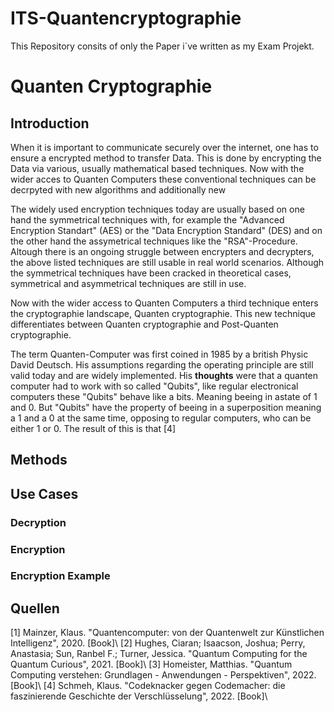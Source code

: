 # ITS-Quantencryptographie

This Repository consits of only the Paper i´ve written as my Exam Projekt.

# Quanten Cryptographie
## Introduction
When it is important to communicate securely over the internet, one has to ensure a encrypted method to transfer Data. This is done by encrypting the Data via various, usually mathematical based techniques. Now with the wider acces to Quanten Computers these conventional techniques can be decrpyted with new algorithms and additionally new 

The widely used encryption techniques today are usually based on one hand the symmetrical techniques with, for example the "Advanced Encryption Standart" (AES) or the "Data Encryption Standard" (DES) and on the other hand the assymetrical techniques like the "RSA"-Procedure. Altough there is an ongoing struggle between encrypters and decrypters, the above listed techniques are still usable in real world scenarios. Although the symmetrical techniques have been cracked in theoretical cases, symmetrical and asymmetrical techniques are still in use.

Now with the wider access to Quanten Computers a third technique enters the cryptographie landscape, Quanten cryptographie. This new technique differentiates between Quanten cryptographie and Post-Quanten cryptographie.

The term Quanten-Computer was first coined in 1985 by a british Physic David Deutsch. His assumptions regarding the operating principle are still valid today and are widely implemented. His **thoughts** were that a quanten computer had to work with so called "Qubits", like regular electronical computers these "Qubits" behave like a bits. Meaning beeing in astate of 1 and 0. But "Qubits" have the property of beeing in a superposition meaning a 1 and a 0 at the same time, opposing to regular computers, who can be either 1 or 0. The result of this is that  [4]

## Methods


## Use Cases
### Decryption


### Encryption


### Encryption Example


## Quellen
[1] Mainzer, Klaus. "Quantencomputer: von der Quantenwelt zur Künstlichen Intelligenz", 2020. [Book]\\
[2] Hughes, Ciaran; Isaacson, Joshua; Perry, Anastasia; Sun, Ranbel F.; Turner, Jessica. "Quantum Computing for the Quantum Curious", 2021. [Book]\\
[3] Homeister, Matthias. "Quantum Computing verstehen: Grundlagen - Anwendungen - Perspektiven", 2022. [Book]\\
[4] Schmeh, Klaus. "Codeknacker gegen Codemacher: die faszinierende Geschichte der Verschlüsselung", 2022. [Book]\\

